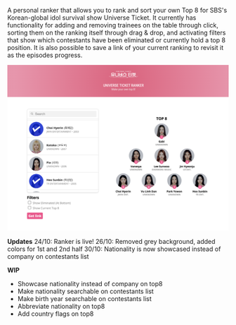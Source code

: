 A personal ranker that allows you to rank and sort your own Top 8 for SBS's Korean-global idol survival show Universe Ticket. It currently has functionality for adding and removing trainees on the table through click, sorting them on the ranking itself through drag & drop, and activating filters that show which contestants have been eliminated or currently hold a top 8 position. It is also possible to save a link of your current ranking to revisit it as the episodes progress. 

![Screenshot](screenshot.png)

<b>Updates</b>
24/10: Ranker is live!
26/10: Removed grey background, added colors for 1st and 2nd half
30/10: Nationality is now showcased instead of company on contestants list

<b>WIP</b>
* Showcase nationality instead of company on top8
* Make nationality searchable on contestants list
* Make birth year searchable on contestants list
* Abbreviate nationality on top8
* Add country flags on top8